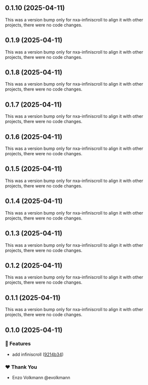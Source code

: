 ## 0.1.10 (2025-04-11)

This was a version bump only for nxa-infiniscroll to align it with other projects, there were no code changes.

## 0.1.9 (2025-04-11)

This was a version bump only for nxa-infiniscroll to align it with other projects, there were no code changes.

## 0.1.8 (2025-04-11)

This was a version bump only for nxa-infiniscroll to align it with other projects, there were no code changes.

## 0.1.7 (2025-04-11)

This was a version bump only for nxa-infiniscroll to align it with other projects, there were no code changes.

## 0.1.6 (2025-04-11)

This was a version bump only for nxa-infiniscroll to align it with other projects, there were no code changes.

## 0.1.5 (2025-04-11)

This was a version bump only for nxa-infiniscroll to align it with other projects, there were no code changes.

## 0.1.4 (2025-04-11)

This was a version bump only for nxa-infiniscroll to align it with other projects, there were no code changes.

## 0.1.3 (2025-04-11)

This was a version bump only for nxa-infiniscroll to align it with other projects, there were no code changes.

## 0.1.2 (2025-04-11)

This was a version bump only for nxa-infiniscroll to align it with other projects, there were no code changes.

## 0.1.1 (2025-04-11)

This was a version bump only for nxa-infiniscroll to align it with other projects, there were no code changes.

## 0.1.0 (2025-04-11)

### 🚀 Features

- add infiniscroll ([9214b34](https://github.com/nextrap/nextrap-monorepo/commit/9214b34))

### ❤️ Thank You

- Enzo Volkmann @evolkmann

